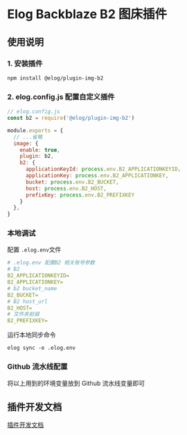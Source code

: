 # Elog Backblaze B2 图床插件
## 使用说明
### 1. 安装插件
```shell
npm install @elog/plugin-img-b2
```
### 2. elog.config.js 配置自定义插件
```javascript
// elog.config.js
const b2 = require('@elog/plugin-img-b2')

module.exports = {
  // ...省略
  image: {
    enable: true,
    plugin: b2,
    b2: {
      applicationKeyId: process.env.B2_APPLICATIONKEYID,
      applicationKey: process.env.B2_APPLICATIONKEY,
      bucket: process.env.B2_BUCKET,
      host: process.env.B2_HOST,
      prefixKey: process.env.B2_PREFIXKEY
    }
  },
}
````
### 本地调试
配置 `.elog.env`文件
```yml
# .elog.env 配置B2 相关账号参数
# B2
B2_APPLICATIONKEYID=
B2_APPLICATIONKEY=
# b2 bucket_name
B2_BUCKET=
# B2 host_url
B2_HOST=
# 文件夹前缀
B2_PREFIXKEY=
```
运行本地同步命令
```shell
elog sync -e .elog.env
```
### Github 流水线配置
将以上用到的环境变量放到 Github 流水线变量即可

## 插件开发文档
[插件开发文档](https://elog.1874.cool/notion/image-platform#plugin-%E5%AD%97%E6%AE%B5%E8%AF%B4%E6%98%8E)

